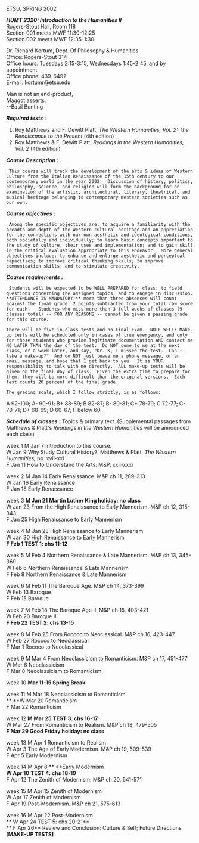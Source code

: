 ETSU, SPRING 2002

**_HUMT 2320: Introduction to the Humanities II_**  
Rogers-Stout Hall, Room 118  
Section 001 meets MWF 11:30-12:25  
Section 002 meets MWF 12:35-1:30

Dr. Richard Kortum, Dept. Of Philosophy & Humanities  
Office: Rogers-Stout 314  
Office hours: Tuesdays 2:15-3:15, Wednesdays 1:45-2:45, and by appointment  
Office phone: 439-6492  
E-mail: kortumr@etsu.edu  


Man is not an end-product,  
Maggot asserts.  
                              \--Basil Bunting

  

**_Required texts_ :**

1.  Roy Matthews and F. Dewitt Platt, _The Western Humanities, Vol. 2: The Renaissance to the Present_ (4th edition)   
2.  Roy Matthews & F. Dewitt Platt, _Readings in the Western Humanities, Vol. 2_ (4th edition)   


**_Course Description_ :**

     This course will track the development of the arts & ideas of Western Culture from the Italian Renaissance of the 15th century to our contemporary world in the year 2002.  Discussion of history, politics, philosophy, science, and religion will form the background for an examination of the artistic, architectural, literary, theatrical, and musical heritage belonging to contemporary Western societies such as our own. 

**_Course objectives_ :**

     Among the specific objectives are: to acquire a familiarity with the breadth and depth of the Western cultural heritage and an appreciation for the connections with our own aesthetic and ideological conditions, both societally and individually; to learn basic concepts important to the study of culture, their uses and implementation; and to gain skill in the critical evaluation appropriate to this endeavor.  More general objectives include: to enhance and enlarge aesthetic and perceptual capacities; to improve critical thinking skills; to improve communication skills; and to stimulate creativity. 

**_Course requirements_ :**

     Students will be expected to be WELL PREPARED for class: to field questions concerning the assigned topics, and to engage in discussion.  **ATTENDANCE IS MANDATORY:** more than three absences will count against the final grade, 2 points subtracted from your total raw score for each.   Students who miss more than 3 full weeks of classes (9 classes total) -- FOR ANY REASONS -- cannot be given a passing grade for this course. 

    There will be five in-class tests and no Final Exam.  NOTE WELL: Make-up tests will be scheduled only in cases of true emergency, and only for those students who provide legitimate documentation AND contact me NO LATER THAN the day of the test.  Do NOT come to me at the next class, or a week later, and say, "Dr. K, I missed the test.  Can I take a make-up?"  And do NOT just leave me a phone message, or an email message, and hope that I get back to you.  It is YOUR responsibility to talk with me directly.  ALL make-up tests will be given on the final day of class.  Given the extra time to prepare for them, they will be more difficult than the original versions.  Each test counts 20 percent of the final grade. 

    The grading scale, which I follow strictly, is as follows: 

A 92-100; A- 90-91; B+ 88-89; B 82-87; B- 80-81; C+ 78-79; C 72-77; C- 70-71;
D+ 68-69; D 60-67; F below 60.  


**_Schedule of classes_ :** Topics & primary text.  (Supplemental passages
from Matthews & Platt's _Readings in the Western Humanities_ will be announced
each class)

week 1     M Jan 7      Introduction to this course.  
               W Jan 9      Why Study Cultural History?: Matthews & Platt, _The Western Humanities,_ pp. xvii-xxi   
                F Jan 11     How to Understand the Arts: M&P, xxii-xxxi 

week 2     M Jan 14    Early Renaissance.  M&P ch 11, 289-313  
               W Jan 16     Early Renaissance   
                F Jan 18     Early Renaissance 

week 3     **M Jan 21**    **Martin Luther King holiday: no class**  
               W Jan 23     From the High Renaissance to Early Mannerism.  M&P ch 12, 315-343   
                F Jan 25     High Renaissance to Early Mannerism 

week 4     M Jan 28    High Renaissance to Early Mannerism  
               W Jan 30     High Renaissance to Early Mannerism   
               **F Feb 1        TEST 1: chs 11-12**

week 5     M Feb 4      Northern Renaissance & Late Mannerism.  M&P ch 13,
345-369  
               W Feb 6      Northern Renaissance & Late Mannerism   
                F Feb 8       Northern Renaissance & Late Mannerism 

week 6    M Feb 11    The Baroque Age.  M&P ch 14, 373-399  
               W Feb 13    Baroque   
                F Feb 15     Baroque 

week 7    M Feb 18    The Baroque Age II.  M&P ch 15, 403-421  
              W Feb 20     Baroque II   
              **F Feb 22       TEST 2: chs 13-15**

week 8    M Feb 25    From Rococo to Neoclassical.  M&P ch 16, 423-447  
              W Feb 27     Rococo to Neoclassical   
                F Mar 1      Rococo to Neoclassical 

week 9    M Mar 4      From Neoclassicism to Romanticism.  M&P ch 17, 451-477  
              W Mar 6      Neoclassicism   
               F Mar 8       Neoclassicism to Romanticism 

week 10  **Mar 11-15     Spring Break**

week 11   M Mar 18    Neoclassicism to Romanticism  
**                **W Mar 20     Romanticism  
                F Mar 22      Romanticism 

week 12   **M Mar 25**     **TEST 3: chs 16-17**  
               W Mar 27     From Romanticism to Realism.  M&P ch 18, 479-505   
                **F Mar 29      Good Friday holiday: no class**

week 13   M Apr 1      Romanticism to Realism  
               W Apr 3       The Age of Early Modernism.  M&P ch 19, 509-539   
                F Apr 5        Early Modernism 

week 14   M Apr 8 **        **Early Modernism  
                **W Apr 10**     **TEST 4: chs 18-19**   
                F Apr 12      The Zenith of Modernism.  M&P ch 20, 541-571 

week 15   M Apr 15     Zenith of Modernism  
               W Apr 17     Zenith of Modernism   
                F  Apr 19     Post-Modernism.  M&P ch 21, 575-613 

week 16   M Apr 22     Post-Modernism  
**                 W Apr 24    TEST 5: chs 20-21**  
**                 F Apr 26**     Review and Conclusion: Culture & Self;
Future Directions  **[MAKE-UP TESTS]**  
    


